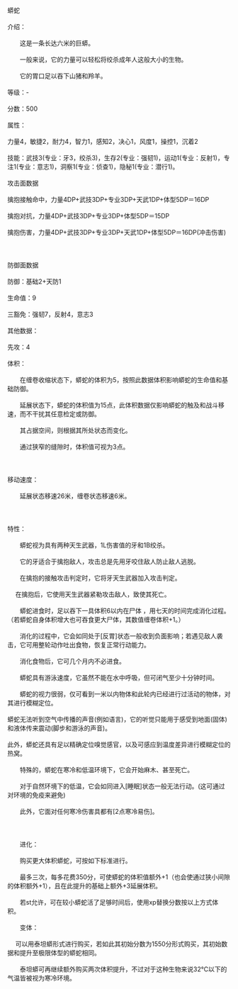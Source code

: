 <title>蟒蛇</title>
<meta name="GENERATOR" content="WinCHM">
<meta http-equiv="Content-Type" content="text/html; charset=gb2312">
<br>蟒蛇
<br>
<br>介绍：
<br>
<br>　　这是一条长达六米的巨蟒。
<br>
<br>　　一般来说，它的力量可以轻松将绞杀成年人这般大小的生物。
<br>
<br>　　它的胃口足以吞下山猪和羚羊。
<br>
<br>等级：-
<br>
<br>分数：500
<br>
<br>属性：
<br>
<br>力量4，敏捷2，耐力4，智力1，感知2，决心1，风度1，操控1，沉着2
<br>
<br>技能：武技3(专业：牙3，绞杀3)，生存2(专业：强韧1)，运动1(专业：反射1)，专注1(专业：意志1)，洞察1(专业：侦查1)，隐秘1(专业：潜行1)。
<br>
<br>攻击面数据
<br>
<br>擒抱接触命中，力量4DP+武技3DP+专业3DP+天武1DP+体型5DP＝16DP
<br>
<br>擒抱对抗，力量4DP+武技3DP+专业3DP+体型5DP＝15DP
<br>
<br>擒抱伤害，力量4DP+武技3DP+专业3DP+天武1DP+体型5DP＝16DP(冲击伤害)
<br>
<br>　　
<br>
<br>防御面数据
<br>
<br>防御：基础2+天防1
<br>
<br>生命值：9
<br>
<br>三豁免：强韧7，反射4，意志3
<br>
<br>其他数据：
<br>
<br>先攻：4
<br>
<br>体积：
<br>
<br>　　在缠卷收缩状态下，蟒蛇的体积为5，按照此数据体积影响蟒蛇的生命值和基础防御。
<br>
<br>　　延展状态下，蟒蛇的体积值为15点，此体积数据仅影响蟒蛇的触及和战斗移速，而不干扰其任意检定或防御。
<br>
<br>　　其占据空间，则根据其所处状态而变化。
<br>
<br>　　通过狭窄的缝隙时，体积值可视为3点。
<br>
<br>　　
<br>
<br>移动速度：
<br>
<br>　　延展状态移速26米，缠卷状态移速6米。
<br>
<br>　　
<br>
<br>特性：
<br>
<br>　　蟒蛇视为具有两种天生武器，1L伤害值的牙和1B绞杀。
<br>
<br>　　它的牙适合于擒抱敌人，攻击总是先用牙咬住敌人防止敌人逃脱。
<br>
<br>　　在擒抱的接触攻击判定时，它将牙天生武器加入攻击判定。
<br>
<br>　  在擒抱后，它使用天生武器紧勒攻击敌人，致使其死亡。
<br>
<br>　　蟒蛇进食时，足以吞下一具体积6以内在尸体 ，用七天的时间完成消化过程。（若蟒蛇自身体积增大也可吞食更大尸体，其数值缠卷体积+1。）
<br>
<br>　　消化的过程中，它会如同处于[反胃]状态一般收到负面影响；若遇见敌人袭击，它可用整轮动作吐出食物，恢复正常行动能力。
<br>
<br>　　消化食物后，它可几个月内不必进食。　　
<br>
<br>　　蟒蛇具有游泳速度，它虽然不能在水中呼吸，但可闭气至少十分钟时间。
<br>
<br>　　蟒蛇的视力很弱，仅可看到一米以内物体和此轮内已经进行过活动的物体，对其进行模糊定位。
<br>
<br>    蟒蛇无法听到空气中传播的声音(例如语言)，它的听觉只能用于感受到地面(固体)和液体传来震动(脚步和游泳的声音)。
<br>
<br>    此外，蟒蛇还具有足以精确定位嗅觉感官，以及可感应到温度差异进行模糊定位的热窝。
<br>
<br>　　特殊的，蟒蛇在寒冷和低温环境下，它会开始麻木、甚至死亡。
<br>
<br>　　对于自然环境下的低温，它会如同进入[睡眠]状态一般无法行动。(这可通过对环境的免疫来避免)
<br>
<br>　　此外，它面对任何寒冷伤害具都有[2点寒冷易伤]。
<br>
<br>　　
<br>
<br>　　进化：
<br>
<br>　　购买更大体积蟒蛇，可按如下标准进行。
<br>
<br>　　最多三次，每多花费350分，可使蟒蛇的体积值额外+1（也会使通过狭小间隙的体积额外+1），且在此提升的基础上额外+3延展体积。
<br>
<br>　　若st允许，可在较小蟒蛇活了足够时间后，使用xp替换分数按以上方式体积。
<br>
<br>　　变体：
<br>
<br>　    可以用泰坦蟒形式进行购买，若如此其初始分数为1550分形式购买，其初始数据和提升至极限体型的蟒蛇相同。
<br>
<br>　　泰坦蟒可再继续额外购买两次体积提升，不过对于这种生物来说32℃以下的气温皆被视为寒冷环境。